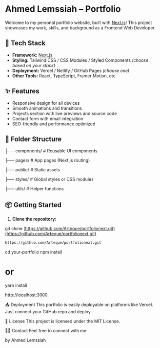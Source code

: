 # Ahmed Lemssiah – Portfolio

Welcome to my personal portfolio website, built with [Next.js](https://nextjs.org/)! This project showcases my work, skills, and background as a Frontend Web Developer.

## 🚀 Tech Stack

- **Framework:** [Next.js](https://nextjs.org/)
- **Styling:** Tailwind CSS / CSS Modules / Styled Components *(choose based on your stack)*
- **Deployment:** Vercel / Netlify / GitHub Pages *(choose one)*
- **Other Tools:** React, TypeScript, Framer Motion, etc.

## ✨ Features

- Responsive design for all devices
- Smooth animations and transitions
- Projects section with live previews and source code
- Contact form with email integration
- SEO-friendly and performance optimized

## 📂 Folder Structure

├── components/ # Reusable UI components  

├── pages/ # App pages (Next.js routing)  

├── public/ # Static assets  

├── styles/ # Global styles or CSS modules  

├── utils/ # Helper functions  



## 📦 Getting Started

1. **Clone the repository:**

git clone [https://github.com/Arteque/portfolionext.git](https://github.com/Arteque/portfolionext.git)
```bash
https://github.com/Arteque/portfolionext.git
```
cd your-portfolio
npm install
# or
yarn install

http://localhost:3000

📤 Deployment
This portfolio is easily deployable on platforms like Vercel. Just connect your GitHub repo and deploy.

📝 License
This project is licensed under the MIT License.

🙋‍♂️ Contact
Feel free to connect with me

by Ahmed Lemssiah


